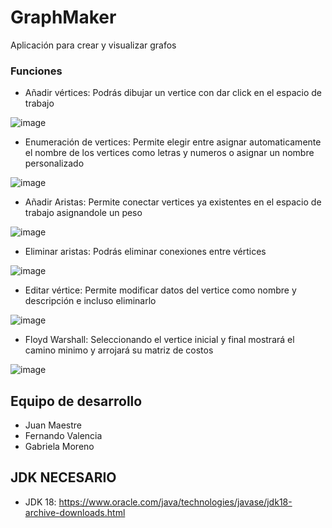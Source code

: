 # GraphMaker
Aplicación para crear y visualizar grafos

### Funciones
- Añadir vértices: Podrás dibujar un vertice con dar click en el espacio de trabajo

![image](https://user-images.githubusercontent.com/98894997/198903889-fb929a87-16dd-43e4-a742-03ef36fa40eb.png)

- Enumeración de vertices: Permite elegir entre asignar automaticamente el nombre de los vertices como letras y numeros o asignar un nombre personalizado
 
![image](https://user-images.githubusercontent.com/98894997/198903915-d7aa1958-6000-444d-a794-bfd7b18aebb3.png)

- Añadir Aristas: Permite conectar vertices ya existentes en el espacio de trabajo asignandole un peso
 
![image](https://user-images.githubusercontent.com/98894997/198903940-722f3664-6f9d-467a-b587-c8aebcbe7061.png)

- Eliminar aristas: Podrás eliminar conexiones entre vértices
 
![image](https://user-images.githubusercontent.com/98894997/198903966-d8d67664-e823-4456-ba80-bccc3a3788e4.png)

- Editar vértice: Permite modificar datos del vertice como nombre y descripción e incluso eliminarlo
 
![image](https://user-images.githubusercontent.com/98894997/198903993-325b3ef4-06f4-4733-8d7a-5802d170c1e5.png)

- Floyd Warshall: Seleccionando el vertice inicial y final mostrará el camino minimo y arrojará su matriz de costos
 
![image](https://user-images.githubusercontent.com/98894997/198904009-372b62cb-adb0-4928-9c81-49cd7956a42c.png)


## Equipo de desarrollo
- Juan Maestre
- Fernando Valencia
- Gabriela Moreno

## JDK NECESARIO
- JDK 18: https://www.oracle.com/java/technologies/javase/jdk18-archive-downloads.html
